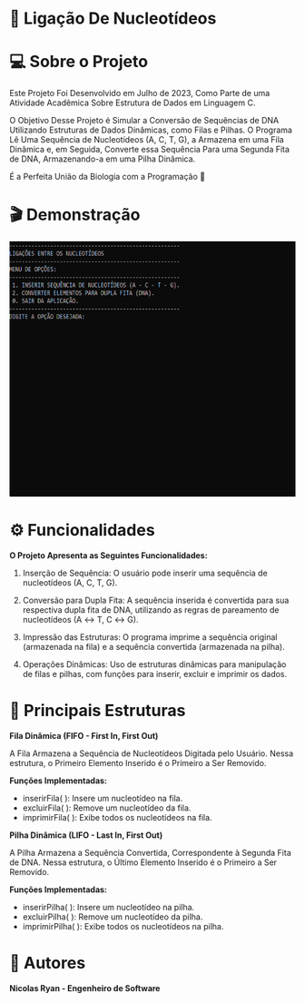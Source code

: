 # 🧬 Ligação De Nucleotídeos 

# 💻 Sobre o Projeto 

Este Projeto Foi Desenvolvido em Julho de 2023, Como Parte de uma Atividade Acadêmica Sobre Estrutura de Dados em Linguagem C. 

O Objetivo Desse Projeto é Simular a Conversão de Sequências de DNA Utilizando Estruturas de Dados Dinâmicas, como Filas e Pilhas. O Programa Lê Uma Sequência de Nucleotídeos (A, C, T, G), a Armazena em uma Fila Dinâmica e, em Seguida, Converte essa Sequência Para uma Segunda Fita de DNA, Armazenando-a em uma Pilha Dinâmica.

É a Perfeita União da Biologia com a Programação 🍃

# 🎬 Demonstração 

<p align="center">
  <img width="600" height="450" src="assets/ligação-de-nucleotideos (GIF).gif">
</p>

# ⚙️ Funcionalidades

**O Projeto Apresenta as Seguintes Funcionalidades:**

1. Inserção de Sequência: O usuário pode inserir uma sequência de nucleotídeos (A, C, T, G).

2. Conversão para Dupla Fita: A sequência inserida é convertida para sua respectiva dupla fita de DNA, utilizando as regras de pareamento de nucleotídeos (A ↔ T, C ↔ G).
   
3. Impressão das Estruturas: O programa imprime a sequência original (armazenada na fila) e a sequência convertida (armazenada na pilha).

4. Operações Dinâmicas: Uso de estruturas dinâmicas para manipulação de filas e pilhas, com funções para inserir, excluir e imprimir os dados.

# 🔗 Principais Estruturas 

**Fila Dinâmica (FIFO - First In, First Out)**

A Fila Armazena a Sequência de Nucleotídeos Digitada pelo Usuário. Nessa estrutura, o Primeiro Elemento Inserido é o Primeiro a Ser Removido.

**Funções Implementadas:**

- inserirFila( ): Insere um nucleotídeo na fila.
- excluirFila( ): Remove um nucleotídeo da fila.
- imprimirFila( ): Exibe todos os nucleotídeos na fila.
  
**Pilha Dinâmica (LIFO - Last In, First Out)**

A Pilha Armazena a Sequência Convertida, Correspondente à Segunda Fita de DNA. Nessa estrutura, o Último Elemento Inserido é o Primeiro a Ser Removido.

**Funções Implementadas:**

- inserirPilha( ): Insere um nucleotídeo na pilha.
- excluirPilha( ): Remove um nucleotídeo da pilha.
- imprimirPilha( ): Exibe todos os nucleotídeos na pilha.

# 📄 Autores 
**Nicolas Ryan - Engenheiro de Software** 



